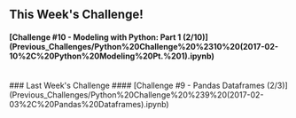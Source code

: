 ## This Week's Challenge! 
#### [Challenge #10 - Modeling with Python: Part 1 (2/10)] (Previous_Challenges/Python%20Challenge%20%2310%20(2017-02-10%2C%20Python%20Modeling%20Pt.%201).ipynb)

<br>
### Last Week's Challenge
#### [Challenge #9 - Pandas Dataframes (2/3)] (Previous_Challenges/Python%20Challenge%20%239%20(2017-02-03%2C%20Pandas%20Dataframes).ipynb)
<br> 
<br> 



